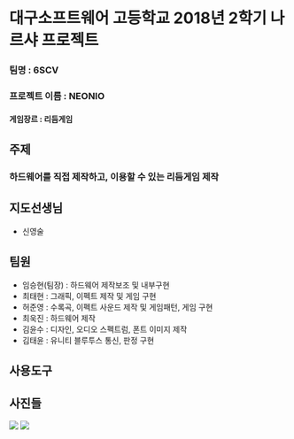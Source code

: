 <h1>대구소프트웨어 고등학교 2018년 2학기 나르샤 프로젝트</h1>

### 팀명 : 6SCV 
### 프로젝트 이름 : NEONIO
#### 게임장르 : 리듬게임<br>
## 주제
### 하드웨어를 직접 제작하고, 이용할 수 있는 리듬게임 제작

## 지도선생님
<ul>
  <li>신영술</li>
  </ul>

## 팀원
<ul>
<li>임승현(팀장) : 하드웨어 제작보조 및 내부구현</li>
<li>최태현 : 그래픽, 이펙트 제작 및 게임 구현</li>
<li>허준영 : 수록곡, 이펙트 사운드 제작 및 게임패턴, 게임 구현</li>
<li>최욱진 : 하드웨어 제작</li>
<li>김윤수 : 디자인, 오디오 스펙트럼, 폰트 이미지 제작</li>
<li>김태윤 : 유니티 블루투스 통신, 판정 구현</li>
</ul>

## 사용도구


## 사진들
<img src="https://github.com/NameLoki/Narsha1_2/blob/master/image/%ED%95%98%EB%93%9C%EC%9B%A8%EC%96%B4%EC%82%AC%EC%A7%84.png">
<img src="https://github.com/NameLoki/Narsha1_2/blob/master/image/E1.PNG">
